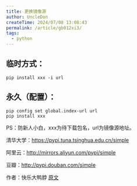 ```yaml
---
title: 更换镜像源
author: UncleDon
createTime: 2024/07/08 13:08:43
permalink: /article/gb012xi3/
tags:
  - python
---
```

## 临时方式：
``` shell
pip install xxx -i url
```

## 永久（配置）：

``` shell
pip config set global.index-url url
pip install xxx
```

PS：防新人小白，xxx为待下载包名，url为镜像源地址。

清华大学：https://pypi.tuna.tsinghua.edu.cn/simple

阿里云：http://mirrors.aliyun.com/pypi/simple

豆瓣：http://pypi.douban.com/simple 

作者：快乐大鸭脖 [原文](https://www.bilibili.com/read/cv33222117/?spm_id_from=333.999.0.0)
